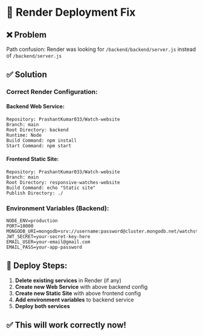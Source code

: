 # 🔧 Render Deployment Fix

## ❌ Problem
Path confusion: Render was looking for `/backend/backend/server.js` instead of `/backend/server.js`

## ✅ Solution

### **Correct Render Configuration:**

#### **Backend Web Service:**
```
Repository: PrashantKumar033/Watch-website
Branch: main
Root Directory: backend
Runtime: Node
Build Command: npm install
Start Command: npm start
```

#### **Frontend Static Site:**
```
Repository: PrashantKumar033/Watch-website
Branch: main
Root Directory: responsive-watches-website
Build Command: echo "Static site"
Publish Directory: ./
```

### **Environment Variables (Backend):**
```
NODE_ENV=production
PORT=10000
MONGODB_URI=mongodb+srv://username:password@cluster.mongodb.net/watchstore
JWT_SECRET=your-secret-key-here
EMAIL_USER=your-email@gmail.com
EMAIL_PASS=your-app-password
```

## 🚀 Deploy Steps:

1. **Delete existing services** in Render (if any)
2. **Create new Web Service** with above backend config
3. **Create new Static Site** with above frontend config
4. **Add environment variables** to backend service
5. **Deploy both services**

## ✅ This will work correctly now!
